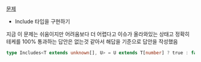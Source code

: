 [문제](https://www.typescriptlang.org/play?ssl=21&ssc=76&pln=21&pc=1#code/PQKgUABBAcCc0QLQQJIDsDGAbArgEwFMBnSJRci0gIwE8I0cssIAKAAQGsa0CAzHDgEoIAYkA2Q4AGx0QEMATrOk0wpEaoiAJycAc3cqgApaQDdpAZQyyAlgAcALoA1xiAAMAgvMUA6c5lyEiDiIAtVwAwhwB9OiEABhcBQ8YhAHaHAEqHAHUXABdHAHEGIQBtawBA1wA1VwA5BwBSxt3CIwAFxiEAFFohAD3GQiEBsHsADmoAaR2tZHAI-QAQ2wBSmx15pLCIO0MAMHsANNcAXVcAfUYhAS1XACabAE6a3HQhACDHogC5Vh13rEihrGksCCHMiAAVzJjkAWQI0CABeVC98YgAeAG0AcgBpOREH7NH4AUSI5jw53MwIgPwA6tIALY4HCwn7GaRoaxY6Q-AC6IIAIuYAPY-AB8EGAwAgBAAHicMNYCHgINZSRAqKcHP1Bh1SLsHKsqQBxczWAASOCoKQggBeewAMdZsIAALazWSxETY0-YYVVuABWRDcpNkAHNgHBoMAOKSwCBgMpQBAAPruj2ej0QQA3o4rEhBACrzgB2WiARQCkHW6vdHXRBHcojidXth3kQPgAVOn0lloPBECA4NAcNCkgDuaC+hIgAFUqS9q1mc3mIOmvgwkdzZPiIAB+dltU4qvlDADczpAUZjnoggBlF2KADqWIIAAecALuOxSdT91xp3mJGWM3WdnHU4AbwgoIAjjgBs1QYyCMyIABfCC8WSkpFwtiJgiIfUDLAHnNYhgBwaxriBBNjwgDBpCGfMXi+Ug7yZawPkva8sA+dAUx8b5-kBdFwUhaF0URFE0RBTFsVxAkQQBWQgQpZpWnaClmOQ+9mXQq8Bmwt48N+BigRBYioQhMjkVRdFqJxNA8SrH4SXJZjXwGIZ2MaTjUJ4zD+Nwz4vgARmaAAmZoAGZmgAVmaAA2ZoAHYq0c1TWIITTtIfNCML4nDvEMkyIHMiArIgWyIAciBnOaAAWVThw8jioBQ7zdL8gTArMyyq1MtyB08lKuJ83isP81NviCkKLKrIz8rY5Lz2K9KysytMvhPJ8qzPaQVR+JwfmfBL1KSrSip03zWoM9qqFJUlAKxbLQps+ynKrRLhv5Qqmom0r9IC9r3KWsKIqimKuTmha0E2jTGtS7jJv2iqvkS46Vsitbmg2liCru5rHvKwSer6gbn26iBZAIaQ8FJNAsDoXq4VBp8btGryHr2wHDLPSHodh+GIER-rBq65pgaRknUe2+6Sr0rH2qM2qIAAH2Cqm-t2um2sqlngtq9mxp2tKAe5ttGCwKtC0IXhPFZAX0dpjLpu+KW+FlvAqwYJh5fxccN03CBFkAGXGIEAC6bABGa-Wp23MBQFIKlAFQJwBXpogQBXmsAAnGsmVNUNS1HVgD1A1jVNC0rXgYAsSIUsCFkW17SgR2XaVFV1U1bVdSIfUjRNM1LWtYAiHmsCyTQA4ICpRZAA9OiBNEAHAnABOWlPffTgPM6DnPQ7tB0nSAA)

- Include 타입을 구현하기

지금 이 문제는 쉬움이지만 어려움보다 더 어렵다고 이슈가 올라와있는 상태고 정확히 테케를 100% 통과하는 답안은 없는것 같아서 해답을 기준으로 답안을 작성했음

```ts
type Includes<T extends unknown[], U> = U extends T[number] ? true : false;
```
